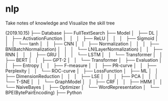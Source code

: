 # nlp
Take notes of knowledge and Visualize the skill tree

(2019.10.15)
├── Database
├── FullTextSearch
├── Model
│   ├── DL
│   │   ├── ActivationFunction
│   │   │   ├── ReLU
│   │   │   ├── Sigmoid
│   │   │   └── tanh
│   │   ├── CNN
│   │   ├── Normalization
│   │   │   ├── BN(BatchNormalization)
│   │   │   └── LN(LayerNormalization)
│   │   ├── RNN
│   │   │   ├── GRU
│   │   │   └── LSTM
│   │   └── Transformer
│   │       ├── BERT
│   │       ├── GPT-2
│   │       └── Transformer
│   ├── Evaluation
│   │   ├── Entropy
│   │   ├── F-measure
│   │   ├── PR-curve
│   │   ├── Perplexity
│   │   └── ROC-curve
│   ├── LossFunction
│   ├── ML
│   │   ├── DimensionReduction
│   │   │   ├── LSE
│   │   │   ├── PCA
│   │   │   └── T-SNE
│   │   └── GraphModel
│   │       ├── CRF
│   │       ├── HMM
│   │       └── NaiveBayes
│   ├── Optimizer
│   └── WordRepresentation
│       └── BPE(BytePairEncoding)
├── Python
